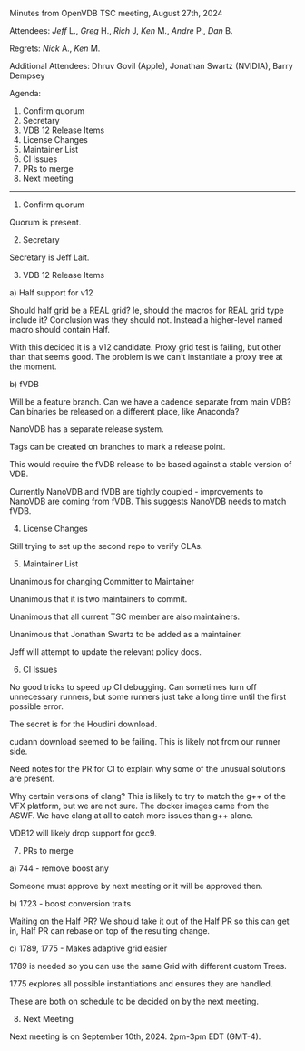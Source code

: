 Minutes from OpenVDB TSC meeting, August 27th, 2024

Attendees: *Jeff* L., *Greg* H., *Rich* J, *Ken* M., *Andre* P., *Dan* B.

Regrets: *Nick* A., *Ken* M.

Additional Attendees:
Dhruv Govil (Apple), Jonathan Swartz (NVIDIA), Barry Dempsey

Agenda:

1) Confirm quorum
2) Secretary
3) VDB 12 Release Items
4) License Changes
5) Maintainer List
6) CI Issues
7) PRs to merge
8) Next meeting

------------

1) Confirm quorum

Quorum is present.

2) Secretary

Secretary is Jeff Lait.

3) VDB 12 Release Items

a) Half support for v12

Should half grid be a REAL grid?  Ie, should the macros for REAL grid
type include it?  Conclusion was they should not.  Instead a
higher-level named macro should contain Half.

With this decided it is a v12 candidate.  Proxy grid test is
failing, but other than that seems good.  The problem is we can't
instantiate a proxy tree at the moment.

b) fVDB

Will be a feature branch.   Can we have a cadence separate from main VDB?
Can binaries be released on a different place, like Anaconda?  

NanoVDB has a separate release system.  

Tags can be created on branches to mark a release point.

This would require the fVDB release to be based against a stable
version of VDB.  

Currently NanoVDB and fVDB are tightly coupled - improvements to
NanoVDB are coming from fVDB.  This suggests NanoVDB needs to match
fVDB.

4) License Changes

Still trying to set up the second repo to verify CLAs.

5) Maintainer List

Unanimous for changing Committer to Maintainer

Unanimous that it is two maintainers to commit.

Unanimous that all current TSC member are also maintainers.

Unanimous that Jonathan Swartz to be added as a maintainer.

Jeff will attempt to update the relevant policy docs.

6) CI Issues

No good tricks to speed up CI debugging. Can sometimes turn off
unnecessary runners, but some runners just take a long time until the
first possible error.

The secret is for the Houdini download.

cudann download seemed to be failing.  This is likely not from our
runner side.

Need notes for the PR for CI to explain why some of the unusual
solutions are present.

Why certain versions of clang?  This is likely to try to match the g++
of the VFX platform, but we are not sure.  The docker images came from
the ASWF.  We have clang at all to catch more issues than g++ alone.

VDB12 will likely drop support for gcc9.

7) PRs to merge

a) 744 - remove boost any

Someone must approve by next meeting or it will be approved then.

b) 1723 - boost conversion traits

Waiting on the Half PR?  We should take it out of the Half PR so this
can get in, Half PR can rebase on top of the resulting change.

c) 1789, 1775 - Makes adaptive grid easier

1789 is needed so you can use the same Grid with different custom Trees.

1775 explores all possible instantiations and ensures they are handled.

These are both on schedule to be decided on by the next meeting.

8) Next Meeting

Next meeting is on September 10th, 2024. 2pm-3pm EDT (GMT-4).

